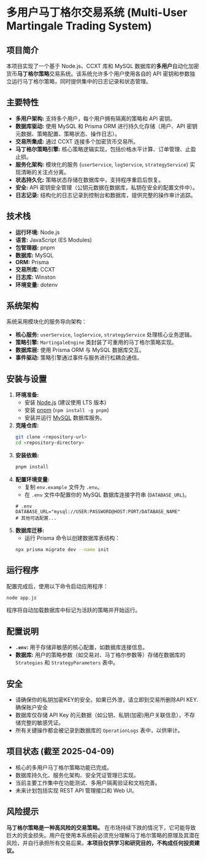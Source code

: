# 多用户马丁格尔交易系统 (Multi-User Martingale Trading System)

## 项目简介

本项目实现了一个基于 Node.js、CCXT 库和 MySQL 数据库的**多用户**自动化加密货币**马丁格尔策略**交易系统。该系统允许多个用户使用各自的 API 密钥和参数独立运行马丁格尔策略，同时提供集中的日志记录和状态管理。

## 主要特性

*   **多用户架构:** 支持多个用户，每个用户拥有隔离的策略和 API 密钥。
*   **数据库驱动:** 使用 MySQL 和 Prisma ORM 进行持久化存储（用户、API 密钥元数据、策略配置、策略状态、操作日志）。
*   **交易所集成:** 通过 CCXT 连接多个加密货币交易所。
*   **马丁格尔策略引擎:** 核心策略逻辑实现，包括价格水平计算、订单管理、止盈止损。
*   **服务化架构:** 模块化的服务 (`userService`, `logService`, `strategyService`) 实现清晰的关注点分离。
*   **状态持久化:** 策略状态存储在数据库中，支持程序重启后恢复。
*   **安全:** API 密钥安全管理（公钥元数据在数据库，私钥在安全的配置文件中）。
*   **日志记录:** 结构化的日志记录到控制台和数据库，提供完整的操作审计追踪。

## 技术栈

*   **运行环境:** Node.js
*   **语言:** JavaScript (ES Modules)
*   **包管理器:** pnpm
*   **数据库:** MySQL
*   **ORM:** Prisma
*   **交易所库:** CCXT
*   **日志库:** Winston
*   **环境变量:** dotenv

## 系统架构

系统采用模块化的服务导向架构：
*   **核心服务:** `userService`, `logService`, `strategyService` 处理核心业务逻辑。
*   **策略引擎:** `MartingaleEngine` 类封装了可重用的马丁格尔策略实现。
*   **数据库层:** 使用 Prisma ORM 与 MySQL 数据库交互。
*   **事件驱动:** 策略引擎通过事件与服务进行松耦合通信。

## 安装与设置

1.  **环境准备:**
    *   安装 [Node.js](https://nodejs.org/) (建议使用 LTS 版本)
    *   安装 [pnpm](https://pnpm.io/installation) (`npm install -g pnpm`)
    *   安装并运行 [MySQL](https://dev.mysql.com/downloads/mysql/) 数据库服务。
2.  **克隆仓库:**
    ```bash
    git clone <repository-url>
    cd <repository-directory>
    ```
3.  **安装依赖:**
    ```bash
    pnpm install
    ```
4.  **配置环境变量:**
    *   复制 `env.example` 文件为 `.env`。
    *   在 `.env` 文件中配置你的 MySQL 数据库连接字符串 (`DATABASE_URL`)。
    ```dotenv
    # .env
    DATABASE_URL="mysql://USER:PASSWORD@HOST:PORT/DATABASE_NAME"
    # 其他可选配置...
    ```
5.  **数据库迁移:**
    *   运行 Prisma 命令以创建数据库表结构：
    ```bash
    npx prisma migrate dev --name init
    ```

## 运行程序

配置完成后，使用以下命令启动应用程序：

```bash
node app.js
```

程序将自动加载数据库中标记为活跃的策略并开始运行。

## 配置说明

*   **`.env`:** 用于存储非敏感的核心配置，如数据库连接信息。
*   **数据库:** 用户的策略参数（如交易对、马丁格尔参数等）存储在数据库的 `Strategies` 和 `StrategyParameters` 表中。

## 安全
*   请确保你的私钥加密KEY的安全。如果已外泄，请立即到交易所删除API KEY.确保账户安全
*   数据库仅存储 API Key 的元数据（如公钥、私钥(加密)用户关联信息），不存储完整的敏感凭证。
*   所有关键操作都会被记录到数据库的 `OperationLogs` 表中，以供审计。

## 项目状态 (截至 2025-04-09)

*   核心的多用户马丁格尔策略功能已完成。
*   数据库持久化、服务化架构、安全凭证管理已实现。
*   当前主要工作集中在功能测试、多用户隔离验证和文档完善。
*   未来计划包括实现 REST API 管理接口和 Web UI。

## **风险提示**

**马丁格尔策略是一种高风险的交易策略。** 在市场持续下跌的情况下，它可能导致巨大的资金损失。用户在使用本系统前必须充分理解马丁格尔策略的原理及其潜在风险，并自行承担所有交易后果。**本项目仅供学习和研究目的，不构成任何投资建议。**
